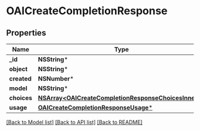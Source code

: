# OAICreateCompletionResponse

## Properties
Name | Type | Description | Notes
------------ | ------------- | ------------- | -------------
**_id** | **NSString*** |  | 
**object** | **NSString*** |  | 
**created** | **NSNumber*** |  | 
**model** | **NSString*** |  | 
**choices** | [**NSArray&lt;OAICreateCompletionResponseChoicesInner&gt;***](OAICreateCompletionResponseChoicesInner.md) |  | 
**usage** | [**OAICreateCompletionResponseUsage***](OAICreateCompletionResponseUsage.md) |  | [optional] 

[[Back to Model list]](../README.md#documentation-for-models) [[Back to API list]](../README.md#documentation-for-api-endpoints) [[Back to README]](../README.md)


